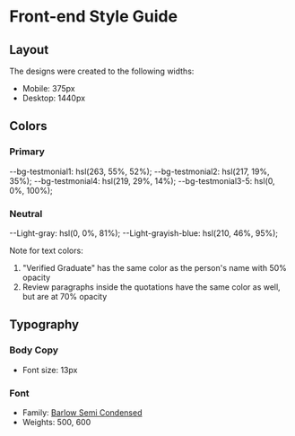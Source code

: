 # Front-end Style Guide

## Layout

The designs were created to the following widths:

- Mobile: 375px
- Desktop: 1440px

## Colors

### Primary

--bg-testmonial1: hsl(263, 55%, 52%);
--bg-testmonial2: hsl(217, 19%, 35%);
--bg-testmonial4: hsl(219, 29%, 14%);
--bg-testmonial3-5: hsl(0, 0%, 100%);

### Neutral
--Light-gray: hsl(0, 0%, 81%);
--Light-grayish-blue: hsl(210, 46%, 95%);


Note for text colors:

1. "Verified Graduate" has the same color as the person's name with 50% opacity
2. Review paragraphs inside the quotations have the same color as well, but are at 70% opacity

## Typography

### Body Copy

- Font size: 13px

### Font

- Family: [Barlow Semi Condensed](https://fonts.google.com/specimen/Barlow+Semi+Condensed)
- Weights: 500, 600
